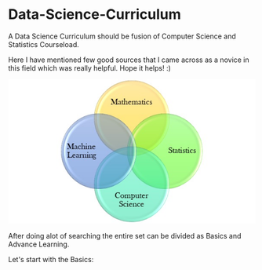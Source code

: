 # Data-Science-Curriculum

A Data Science Curriculum should be fusion of Computer Science and Statistics Courseload. 

Here I have mentioned few good sources that I came across as a novice in this field which was really helpful. Hope it helps! :)

![](image/Data%20Science.jpg)


After doing alot of searching the entire set can be divided as Basics and Advance Learning. 

Let's start with the Basics:




